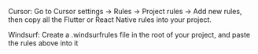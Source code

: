 Cursor: Go to Cursor settings → Rules → Project rules → Add new rules, then copy all the Flutter or React Native rules into your project.

Windsurf: Create a .windsurfrules file in the root of your project, and paste the rules above into it
